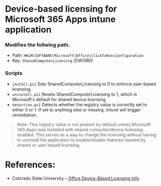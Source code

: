

# Device-based licensing for Microsoft 365 Apps intune application
### Modifies the follwing path. 
- Path: `HKLM\SOFTWARE\Microsoft\Office\ClickToRun\Configuration`
- Key: `SharedComputerLicensing` (DWORD)

### Scripts 
- `install.ps1` Sets SharedComputerLicensing to 0 to enforce user-based licensing.
- `uninstall.ps1` Resets SharedComputerLicensing to 1, which is Microsoft's default for shared device licensing.
- `detection.ps1`   Detects whether the registry value is correctly set to either 0 or 1. If set to anything else or missing, Intune will trigger remediation.

> Note: This registry value is not present by default unless Microsoft 365 Apps was installed with shared computer/device licensing enabled. This serves as a way to change the licensing without having to uninstall the application to enable/disable features needed by shared or user based licensing. 


# References:

- Colorado State University – [Office Device-Based Licensing Info](https://help.mail.colostate.edu/officedbs.aspx#:~:text=Looking%20at%20the%20Windows%20Registry%3A%201%20Open%20Regedit,value%20is%20set%20to%201%20as%20shown%20below%3A)




